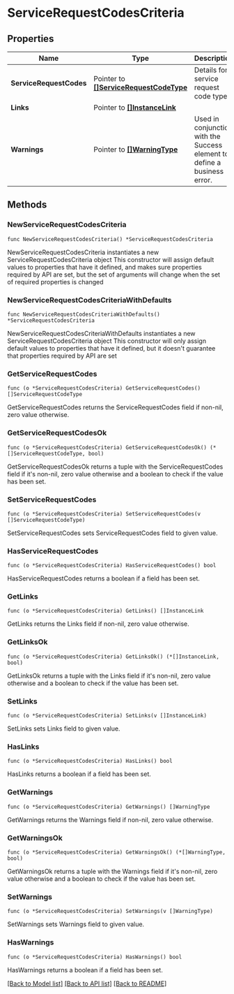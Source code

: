 # ServiceRequestCodesCriteria

## Properties

Name | Type | Description | Notes
------------ | ------------- | ------------- | -------------
**ServiceRequestCodes** | Pointer to [**[]ServiceRequestCodeType**](ServiceRequestCodeType.md) | Details for service request code type. | [optional] 
**Links** | Pointer to [**[]InstanceLink**](InstanceLink.md) |  | [optional] 
**Warnings** | Pointer to [**[]WarningType**](WarningType.md) | Used in conjunction with the Success element to define a business error. | [optional] 

## Methods

### NewServiceRequestCodesCriteria

`func NewServiceRequestCodesCriteria() *ServiceRequestCodesCriteria`

NewServiceRequestCodesCriteria instantiates a new ServiceRequestCodesCriteria object
This constructor will assign default values to properties that have it defined,
and makes sure properties required by API are set, but the set of arguments
will change when the set of required properties is changed

### NewServiceRequestCodesCriteriaWithDefaults

`func NewServiceRequestCodesCriteriaWithDefaults() *ServiceRequestCodesCriteria`

NewServiceRequestCodesCriteriaWithDefaults instantiates a new ServiceRequestCodesCriteria object
This constructor will only assign default values to properties that have it defined,
but it doesn't guarantee that properties required by API are set

### GetServiceRequestCodes

`func (o *ServiceRequestCodesCriteria) GetServiceRequestCodes() []ServiceRequestCodeType`

GetServiceRequestCodes returns the ServiceRequestCodes field if non-nil, zero value otherwise.

### GetServiceRequestCodesOk

`func (o *ServiceRequestCodesCriteria) GetServiceRequestCodesOk() (*[]ServiceRequestCodeType, bool)`

GetServiceRequestCodesOk returns a tuple with the ServiceRequestCodes field if it's non-nil, zero value otherwise
and a boolean to check if the value has been set.

### SetServiceRequestCodes

`func (o *ServiceRequestCodesCriteria) SetServiceRequestCodes(v []ServiceRequestCodeType)`

SetServiceRequestCodes sets ServiceRequestCodes field to given value.

### HasServiceRequestCodes

`func (o *ServiceRequestCodesCriteria) HasServiceRequestCodes() bool`

HasServiceRequestCodes returns a boolean if a field has been set.

### GetLinks

`func (o *ServiceRequestCodesCriteria) GetLinks() []InstanceLink`

GetLinks returns the Links field if non-nil, zero value otherwise.

### GetLinksOk

`func (o *ServiceRequestCodesCriteria) GetLinksOk() (*[]InstanceLink, bool)`

GetLinksOk returns a tuple with the Links field if it's non-nil, zero value otherwise
and a boolean to check if the value has been set.

### SetLinks

`func (o *ServiceRequestCodesCriteria) SetLinks(v []InstanceLink)`

SetLinks sets Links field to given value.

### HasLinks

`func (o *ServiceRequestCodesCriteria) HasLinks() bool`

HasLinks returns a boolean if a field has been set.

### GetWarnings

`func (o *ServiceRequestCodesCriteria) GetWarnings() []WarningType`

GetWarnings returns the Warnings field if non-nil, zero value otherwise.

### GetWarningsOk

`func (o *ServiceRequestCodesCriteria) GetWarningsOk() (*[]WarningType, bool)`

GetWarningsOk returns a tuple with the Warnings field if it's non-nil, zero value otherwise
and a boolean to check if the value has been set.

### SetWarnings

`func (o *ServiceRequestCodesCriteria) SetWarnings(v []WarningType)`

SetWarnings sets Warnings field to given value.

### HasWarnings

`func (o *ServiceRequestCodesCriteria) HasWarnings() bool`

HasWarnings returns a boolean if a field has been set.


[[Back to Model list]](../README.md#documentation-for-models) [[Back to API list]](../README.md#documentation-for-api-endpoints) [[Back to README]](../README.md)


